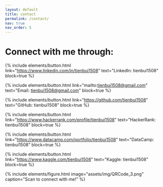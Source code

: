 ```yaml
---
layout: default
title: contact
permalink: /contact/
nav: true
nav_order: 5
---
```


# Connect with me through:

{% include elements/button.html link="https://www.linkedin.com/in/tienbui1508" text="LinkedIn: tienbui1508" block=true %}

{% include elements/button.html link="mailto:tienbui1508@gmail.com" text="Email: tienbui1508@gmail.com" block=true %}

{% include elements/button.html link="https://github.com/tienbui1508" text="GitHub: tienbui1508" block=true %}

{% include elements/button.html link="https://www.hackerrank.com/profile/tienbui1508" text="HackerRank: tienbui1508" block=true %}

{% include elements/button.html link="https://www.datacamp.com/portfolio/tienbui1508" text="DataCamp: tienbui1508" block=true %}

{% include elements/button.html link="https://www.kaggle.com/tienbui1508" text="Kaggle: tienbui1508" block=true %}

{% include elements/figure.html image="assets/img/QRCode_3.png" caption="Scan to connect with me!" %}
